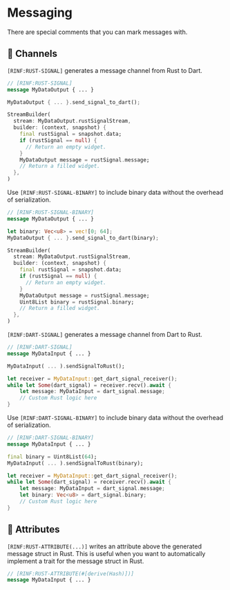 # Messaging

There are special comments that you can mark messages with.

## 📢 Channels

`[RINF:RUST-SIGNAL]` generates a message channel from Rust to Dart.

```proto title="Protobuf"
// [RINF:RUST-SIGNAL]
message MyDataOutput { ... }
```

```rust title="Rust"
MyDataOutput { ... }.send_signal_to_dart();
```

```dart title="Dart"
StreamBuilder(
  stream: MyDataOutput.rustSignalStream,
  builder: (context, snapshot) {
    final rustSignal = snapshot.data;
    if (rustSignal == null) {
      // Return an empty widget.
    }
    MyDataOutput message = rustSignal.message;
    // Return a filled widget.
  },
)
```

Use `[RINF:RUST-SIGNAL-BINARY]` to include binary data without the overhead of serialization.

```proto title="Protobuf"
// [RINF:RUST-SIGNAL-BINARY]
message MyDataOutput { ... }
```

```rust title="Rust"
let binary: Vec<u8> = vec![0; 64];
MyDataOutput { ... }.send_signal_to_dart(binary);
```

```dart title="Dart"
StreamBuilder(
  stream: MyDataOutput.rustSignalStream,
  builder: (context, snapshot) {
    final rustSignal = snapshot.data;
    if (rustSignal == null) {
      // Return an empty widget.
    }
    MyDataOutput message = rustSignal.message;
    Uint8List binary = rustSignal.binary;
    // Return a filled widget.
  },
)
```

`[RINF:DART-SIGNAL]` generates a message channel from Dart to Rust.

```proto title="Protobuf"
// [RINF:DART-SIGNAL]
message MyDataInput { ... }
```

```dart title="Dart"
MyDataInput( ... ).sendSignalToRust();
```

```rust title="Rust"
let receiver = MyDataInput::get_dart_signal_receiver();
while let Some(dart_signal) = receiver.recv().await {
    let message: MyDataInput = dart_signal.message;
    // Custom Rust logic here
}
```

Use `[RINF:DART-SIGNAL-BINARY]` to include binary data without the overhead of serialization.

```proto title="Protobuf"
// [RINF:DART-SIGNAL-BINARY]
message MyDataInput { ... }
```

```dart title="Dart"
final binary = Uint8List(64);
MyDataInput( ... ).sendSignalToRust(binary);
```

```rust title="Rust"
let receiver = MyDataInput::get_dart_signal_receiver();
while let Some(dart_signal) = receiver.recv().await {
    let message: MyDataInput = dart_signal.message;
    let binary: Vec<u8> = dart_signal.binary;
    // Custom Rust logic here
}
```

## 🔖 Attributes

`[RINF:RUST-ATTRIBUTE(...)]` writes an attribute above the generated message struct in Rust. This is useful when you want to automatically implement a trait for the message struct in Rust.

```proto title="Protobuf"
// [RINF:RUST-ATTRIBUTE(#[derive(Hash)])]
message MyDataInput { ... }
```
